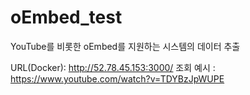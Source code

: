 # oEmbed_test

YouTube를 비롯한 oEmbed를 지원하는 시스템의 데이터 추출

URL(Docker): http://52.78.45.153:3000/
조회 예시 : https://www.youtube.com/watch?v=TDYBzJpWUPE
